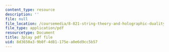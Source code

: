 ```yaml
---
content_type: resource
description: ''
file: null
file_location: /coursemedia/8-821-string-theory-and-holographic-duality-fall-2014/8d3650a39b0f4d81175ea0e6d9cc5b57_Wcy-zCt8llk.pdf
file_type: application/pdf
resourcetype: Document
title: 3play pdf file
uid: 8d3650a3-9b0f-4d81-175e-a0e6d9cc5b57
---
```

